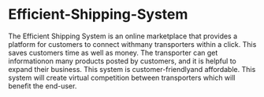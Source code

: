 # Efficient-Shipping-System

The Efficient Shipping System is an online marketplace that provides a platform for customers to connect withmany transporters within a click. This saves customers time as well as money. The transporter can get informationon many products posted by customers, and it is helpful to expand their business. This system is customer-friendlyand affordable. This system will create virtual competition between transporters which will benefit the end-user.

